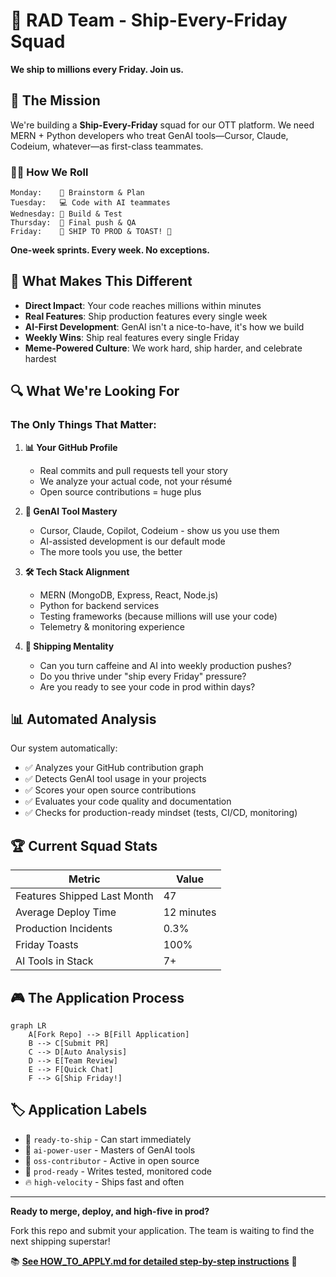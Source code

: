# 🚀 RAD Team - Ship-Every-Friday Squad

**We ship to millions every Friday. Join us.**

## 🎯 The Mission

We're building a **Ship-Every-Friday** squad for our OTT platform. We need MERN + Python developers who treat GenAI tools—Cursor, Claude, Codeium, whatever—as first-class teammates.

### 🏃‍♂️ How We Roll

```
Monday:    🧠 Brainstorm & Plan
Tuesday:   💻 Code with AI teammates  
Wednesday: 🔧 Build & Test
Thursday:  🚀 Final push & QA
Friday:    🎉 SHIP TO PROD & TOAST! 🍻
```

**One-week sprints. Every week. No exceptions.**

## 💪 What Makes This Different

- **Direct Impact**: Your code reaches millions within minutes
- **Real Features**: Ship production features every single week
- **AI-First Development**: GenAI isn't a nice-to-have, it's how we build
- **Weekly Wins**: Ship real features every single Friday
- **Meme-Powered Culture**: We work hard, ship harder, and celebrate hardest

## 🔍 What We're Looking For

### The Only Things That Matter:

1. **📊 Your GitHub Profile**
   - Real commits and pull requests tell your story
   - We analyze your actual code, not your résumé
   - Open source contributions = huge plus

2. **🤖 GenAI Tool Mastery**
   - Cursor, Claude, Copilot, Codeium - show us you use them
   - AI-assisted development is our default mode
   - The more tools you use, the better

3. **🛠️ Tech Stack Alignment**
   - MERN (MongoDB, Express, React, Node.js)
   - Python for backend services
   - Testing frameworks (because millions will use your code)
   - Telemetry & monitoring experience

4. **🚢 Shipping Mentality**
   - Can you turn caffeine and AI into weekly production pushes?
   - Do you thrive under "ship every Friday" pressure?
   - Are you ready to see your code in prod within days?

## 📊 Automated Analysis

Our system automatically:
- ✅ Analyzes your GitHub contribution graph
- ✅ Detects GenAI tool usage in your projects
- ✅ Scores your open source contributions
- ✅ Evaluates your code quality and documentation
- ✅ Checks for production-ready mindset (tests, CI/CD, monitoring)

## 🏆 Current Squad Stats

| Metric | Value |
|--------|-------|
| Features Shipped Last Month | 47 |
| Average Deploy Time | 12 minutes |
| Production Incidents | 0.3% |
| Friday Toasts | 100% |
| AI Tools in Stack | 7+ |

## 🎮 The Application Process

```mermaid
graph LR
    A[Fork Repo] --> B[Fill Application]
    B --> C[Submit PR]
    C --> D[Auto Analysis]
    D --> E[Team Review]
    E --> F[Quick Chat]
    F --> G[Ship Friday!]
```

## 🏷️ Application Labels

- 🚀 `ready-to-ship` - Can start immediately
- 🤖 `ai-power-user` - Masters of GenAI tools
- 🌟 `oss-contributor` - Active in open source
- 💯 `prod-ready` - Writes tested, monitored code
- 🔥 `high-velocity` - Ships fast and often

---

**Ready to merge, deploy, and high-five in prod?**

Fork this repo and submit your application. The team is waiting to find the next shipping superstar! 

📚 **[See HOW_TO_APPLY.md for detailed step-by-step instructions](HOW_TO_APPLY.md)** 🚀
